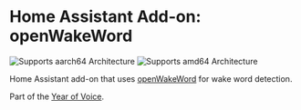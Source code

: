 # Home Assistant Add-on: openWakeWord

![Supports aarch64 Architecture][aarch64-shield] ![Supports amd64 Architecture][amd64-shield]

Home Assistant add-on that uses [openWakeWord](https://github.com/dscripka/openWakeWord) for wake word detection.

Part of the [Year of Voice](https://www.home-assistant.io/blog/2022/12/20/year-of-voice/).

[aarch64-shield]: https://img.shields.io/badge/aarch64-yes-green.svg
[amd64-shield]: https://img.shields.io/badge/amd64-yes-green.svg
[armhf-shield]: https://img.shields.io/badge/armhf-no-red.svg
[armv7-shield]: https://img.shields.io/badge/armv7-no-red.svg
[i386-shield]: https://img.shields.io/badge/i386-no-red.svg
